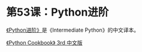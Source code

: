 # 第53课：Python进阶
[《Python进阶》](https://github.com/eastlakeside/interpy-zh)是《Intermediate Python》的中文译本。

[《Python Cookbook》 3rd 中文版](https://github.com/yidao620c/python3-cookbook)